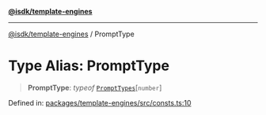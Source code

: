 [**@isdk/template-engines**](../README.md)

***

[@isdk/template-engines](../globals.md) / PromptType

# Type Alias: PromptType

> **PromptType**: *typeof* [`PromptTypes`](../variables/PromptTypes.md)\[`number`\]

Defined in: [packages/template-engines/src/consts.ts:10](https://github.com/isdk/template-engines.js/blob/cb1445972f4290df93d1730f7569a7c44b07e85e/src/consts.ts#L10)
